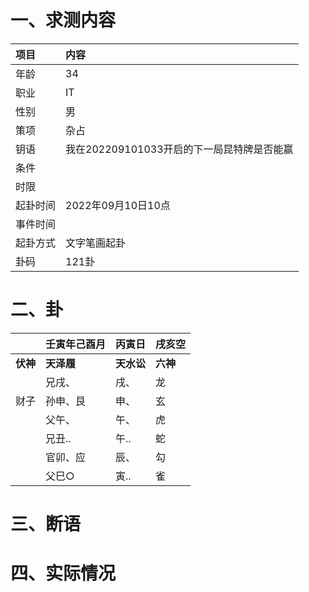 # 一、求测内容
|项目|内容|
|:-|:-|
|年龄|34|
|职业|IT|
|性别|男|
|策项|杂占|
|钥语|我在202209101033开启的下一局昆特牌是否能赢|
|条件||
|时限||
|起卦时间|2022年09月10日10点|
|事件时间||
|起卦方式|文字笔画起卦|
|卦码|121卦|

# 二、卦
||壬寅年己酉月|丙寅日|戌亥空|
|:-|:-|:-|:-|
|**伏神**|**天泽履**|**天水讼**|**六神**|
||兄戌、|戌、|龙|
|财子|孙申、艮|申、|玄|
||父午、|午、|虎|
||兄丑..|午..|蛇|
||官卯、应|辰、|勾|
||父巳○|寅..|雀|


# 三、断语

# 四、实际情况